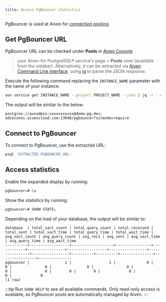 ```yaml
---
title: Access PgBouncer statistics
---
```


PgBouncer is used at Aiven for [connection pooling](/docs/products/postgresql/concepts/pg-connection-pooling).

## Get PgBouncer URL

PgBouncer URL can be checked under **Pools** in [Aiven Console](https://console.aiven.io/)
> your Aiven for PostgreSQL® service's page > **Pools** view (available from the sidebar).
Alternatively, it can be extracted via [Aiven Command Line interface](/docs/tools/cli),
using [jq](https://stedolan.github.io/jq/) to parse the JSON response.

Execute the following command replacing the `INSTANCE_NAME` parameter
with the name of your instance:

```bash
avn service get INSTANCE_NAME --project PROJECT_NAME --json | jq -r '.connection_info.pgbouncer'
```

The output will be similar to the below:

```text
postgres://avnadmin:xxxxxxxxxxx@demo-pg-dev-advocates.aivencloud.com:13040/pgbouncer?sslmode=require
```

## Connect to PgBouncer

To connect to PgBouncer, use the extracted URL:

```sql
psql 'EXTRACTED_PGBOUNCER_URL'
```

## Access statistics

Enable the expanded display by running:

```sql
pgbouncer=# \x
```

Show the statistics by running:

```sql
pgbouncer=# SHOW STATS;
```

Depending on the load of your database, the output will be similar to:

```text
database  | total_xact_count | total_query_count | total_received | total_sent | total_xact_time | total_query_time | total_wait_time | avg_xact_count | avg_query_count | avg_recv | avg_sent | avg_xact_time | avg_query_time | avg_wait_time
----------+------------------+-------------------+----------------+------------+-----------------+------------------+-----------------+----------------+-----------------+----------+----------+---------------+----------------+---------------
pgbouncer |                1 |                 1 |              0 |          0 |               0 |                0 |               0 |              0 |               0 |        0 |        0 |             0 |              0 |             0
(1 row)
```

:::tip
Run `SHOW HELP` to see all available commands. Only read-only access is
available, as PgBouncer pools are automatically managed by Aiven.
:::
